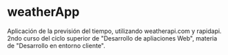 # weatherApp
Aplicación de la previsión del tiempo, utilizando weatherapi.com y rapidapi.
2ndo curso del ciclo superior de "Desarrollo de apliaciones Web", materia de "Desarrollo en entorno cliente".
